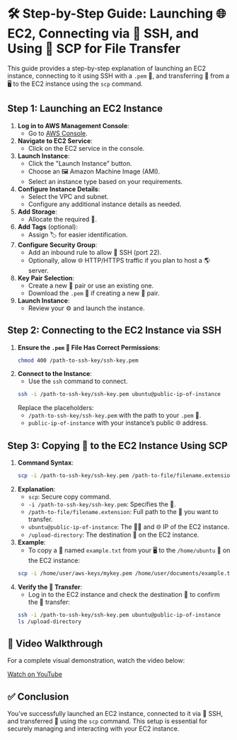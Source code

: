 # 🛠️ Step-by-Step Guide: Launching 🌐 EC2, Connecting via 🔑 SSH, and Using 🚀 SCP for File Transfer

This guide provides a step-by-step explanation of launching an EC2 instance, connecting to it using SSH with a `.pem` 🔑, and transferring 📂 from a 🖥️ to the EC2 instance using the `scp` command.

## Step 1: Launching an EC2 Instance

1. **Log in to AWS Management Console**:
   - Go to [AWS Console](https://aws.amazon.com/console/).
2. **Navigate to EC2 Service**:
   - Click on the EC2 service in the console.
3. **Launch Instance**:
   - Click the "Launch Instance" button.
   - Choose an 🖼️ Amazon Machine Image (AMI).
   - Select an instance type based on your requirements.
4. **Configure Instance Details**:
   - Select the VPC and subnet.
   - Configure any additional instance details as needed.
5. **Add Storage**:
   - Allocate the required 💾.
6. **Add Tags** (optional):
   - Assign 🏷️ for easier identification.
7. **Configure Security Group**:
   - Add an inbound rule to allow 🔑 SSH (port 22).
   - Optionally, allow 🌐 HTTP/HTTPS traffic if you plan to host a 🌎 server.
8. **Key Pair Selection**:
   - Create a new 🔑 pair or use an existing one.
   - Download the `.pem` 🔑 if creating a new 🔑 pair.
9. **Launch Instance**:
   - Review your ⚙️ and launch the instance.

## Step 2: Connecting to the EC2 Instance via SSH

1. **Ensure the `.pem` 🔑 File Has Correct Permissions**:
   ```bash
   chmod 400 /path-to-ssh-key/ssh-key.pem
   ```
2. **Connect to the Instance**:
   - Use the `ssh` command to connect.
   ```bash
   ssh -i /path-to-ssh-key/ssh-key.pem ubuntu@public-ip-of-instance
   ```
   Replace the placeholders:
   - `/path-to-ssh-key/ssh-key.pem` with the path to your `.pem` 🔑.
   - `public-ip-of-instance` with your instance’s public 🌐 address.

## Step 3: Copying 📂 to the EC2 Instance Using SCP

1. **Command Syntax**:
   ```bash
   scp -i /path-to-ssh-key/ssh-key.pem /path-to-file/filename.extension ubuntu@public-ip-of-instance:/upload-directory
   ```
2. **Explanation**:
   - `scp`: Secure copy command.
   - `-i /path-to-ssh-key/ssh-key.pem`: Specifies the 🔑.
   - `/path-to-file/filename.extension`: Full path to the 📂 you want to transfer.
   - `ubuntu@public-ip-of-instance`: The 🧑‍💻 and 🌐 IP of the EC2 instance.
   - `/upload-directory`: The destination 📂 on the EC2 instance.
3. **Example**:
   - To copy a 📄 named `example.txt` from your 🖥️ to the `/home/ubuntu` 📂 on the EC2 instance:
   ```bash
   scp -i /home/user/aws-keys/mykey.pem /home/user/documents/example.txt ubuntu@192.0.2.0:/home/ubuntu
   ```
4. **Verify the 📂 Transfer**:
   - Log in to the EC2 instance and check the destination 📂 to confirm the 📂 transfer:
   ```bash
   ssh -i /path-to-ssh-key/ssh-key.pem ubuntu@public-ip-of-instance
   ls /upload-directory
   ```

## 🎥 Video Walkthrough

For a complete visual demonstration, watch the video below:

[Watch on YouTube](https://youtu.be/si12uVHvtyg)

## ✅ Conclusion

You’ve successfully launched an EC2 instance, connected to it via 🔑 SSH, and transferred 📂 using the `scp` command. This setup is essential for securely managing and interacting with your EC2 instance.
